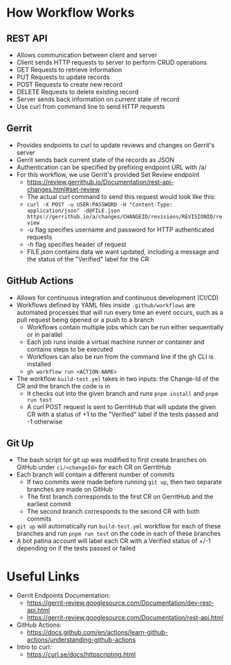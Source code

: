 # How Workflow Works
## REST API
  - Allows communication between client and server
  - Client sends HTTP requests to server to perform CRUD operations
  - GET Requests to retrieve information
  - PUT Requests to update records
  - POST Requests to create new record
  - DELETE Requests to delete existing record
  - Server sends back information on current state of record
  - Use curl from command line to send HTTP requests
## Gerrit
  - Provides endpoints to curl to update reviews and changes on Gerrit's server
  - Gerrit sends back current state of the records as JSON
  - Authentication can be specified by prefixing endpoint URL with /a/
  - For this workflow, we use Gerrit's provided Set Review endpoint
    - https://review.gerrithub.io/Documentation/rest-api-changes.html#set-review
    - The actual curl command to send this request would look like this:
    - ```curl -X POST -u USER:PASSWORD -H "Content-Type: application/json" -d@FILE.json https://gerrithub.io/a/changes/CHANGEID/revisions/REVISIONID/review```
    - -u flag specifies username and password for HTTP authenticated requests
    - -h flag specifies header of request
    - FILE.json contains data we want updated, including a message and the status of the "Verified" label for the CR
## GitHub Actions
  - Allows for continuous integration and continuous development (CI/CD)
  - Workflows defined by YAML files inside ```.github/workflows``` are automated processes that will run every time an event occurs, such as a pull request being opened or a push to a branch
    - Workflows contain multiple jobs which can be run either sequentially or in parallel
    - Each job runs inside a virtual machine runner or container and contains steps to be executed
    - Workflows can also be run from the command line if the gh CLI is installed
    - ```gh workflow run <ACTION-NAME>```
  - The workflow ```build-test.yml``` takes in two inputs: the Change-Id of the CR and the branch the code is in
    - It checks out into the given branch and runs ```pnpm install``` and ```pnpm run test```
    - A curl POST request is sent to GerritHub that will update the given CR with a status of +1 to the "Verified" label if the tests passed and -1 otherwise
## Git Up
- The bash script for git up was modified to first create branches on GitHub under ```ci/<changeId>``` for each CR on GerritHub
- Each branch will contain a different number of commits
  - If two commits were made before running ```git up```, then two separate branches are made on GitHub
  - The first branch corresponds to the first CR on GerritHub and the earliest commit
  - The second branch corresponds to the second CR with both commits
- ```git up``` will automatically run ```build-test.yml``` workflow for each of these branches and run ```pnpm run test``` on the code in each of these branches
- A bot patina account will label each CR with a Verified status of +/-1 depending on if the tests passed or failed



# Useful Links
- Gerrit Endpoints Documentation:
  - https://gerrit-review.googlesource.com/Documentation/dev-rest-api.html
  - https://gerrit-review.googlesource.com/Documentation/rest-api.html
- GitHub Actions:
  - https://docs.github.com/en/actions/learn-github-actions/understanding-github-actions
- Intro to curl:
  - https://curl.se/docs/httpscripting.html
